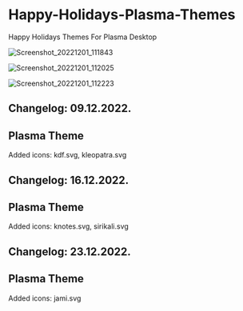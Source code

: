 # Happy-Holidays-Plasma-Themes
Happy Holidays Themes For Plasma Desktop 

![Screenshot_20221201_111843](https://user-images.githubusercontent.com/45247573/205270683-59dd43e5-5a11-4aec-a9e8-ea6673875ab5.png)


![Screenshot_20221201_112025](https://user-images.githubusercontent.com/45247573/205270734-107dc629-0dad-40f1-9849-25b0c9d15d56.png)


![Screenshot_20221201_112223](https://user-images.githubusercontent.com/45247573/205270773-9aeb1565-047b-4bf7-808a-234d574102ec.png)


Changelog: 09.12.2022.
-----------------------

Plasma Theme
------------

Added icons: kdf.svg, kleopatra.svg

Changelog: 16.12.2022.
-----------------------

Plasma Theme
------------

Added icons: knotes.svg, sirikali.svg

Changelog: 23.12.2022.
-----------------------

Plasma Theme
------------

Added icons: jami.svg
